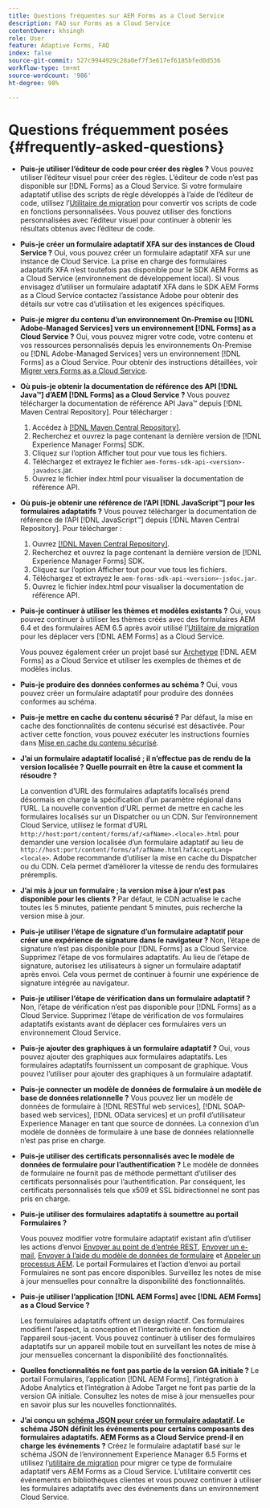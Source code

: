 ```yaml
---
title: Questions fréquentes sur AEM Forms as a Cloud Service
description: FAQ sur Forms as a Cloud Service
contentOwner: khsingh
role: User
feature: Adaptive Forms, FAQ
index: false
source-git-commit: 527c9944929c28a0ef7f3e617ef6185bfed0d536
workflow-type: tm+mt
source-wordcount: '986'
ht-degree: 98%

---
```


# Questions fréquemment posées {#frequently-asked-questions}

* **Puis-je utiliser l’éditeur de code pour créer des règles ?**
Vous pouvez utiliser l’éditeur visuel pour créer des règles. L’éditeur de code n’est pas disponible sur [!DNL Forms] as a Cloud Service. Si votre formulaire adaptatif utilise des scripts de règle développés à l’aide de l’éditeur de code, utilisez l’[Utilitaire de migration](migrate-to-forms-as-a-cloud-service.md) pour convertir vos scripts de code en fonctions personnalisées. Vous pouvez utiliser des fonctions personnalisées avec l’éditeur visuel pour continuer à obtenir les résultats obtenus avec l’éditeur de code.

* **Puis-je créer un formulaire adaptatif XFA sur des instances de Cloud Service ?**
Oui, vous pouvez créer un formulaire adaptatif XFA sur une instance de Cloud Service. La prise en charge des formulaires adaptatifs XFA n’est toutefois pas disponible pour le SDK AEM Forms as a Cloud Service (environnement de développement local). Si vous envisagez d’utiliser un formulaire adaptatif XFA dans le SDK AEM Forms as a Cloud Service contactez l’assistance Adobe pour obtenir des détails sur votre cas d’utilisation et les exigences spécifiques.

<!-- * **Can I use an XDP as a Document of Record (DoR) template? Is Forms Designer included in AEM Forms as a Cloud Service license?** 

  Yes, you can use an XDP as a Document of Record template on Cloud Service instances. However, support to use XDP as a Document of Record template is not available for AEM Forms as a Cloud Service SDK (Local development environment). -->

* **Puis-je migrer du contenu d’un environnement On-Premise ou [!DNL Adobe-Managed Services] vers un environnement [!DNL Forms] as a Cloud Service ?**
Oui, vous pouvez migrer votre code, votre contenu et vos ressources personnalisés depuis les environnements On-Premise ou [!DNL Adobe-Managed Services] vers un environnement [!DNL Forms] as a Cloud Service. Pour obtenir des instructions détaillées, voir [Migrer vers Forms as a Cloud Service](migrate-to-forms-as-a-cloud-service.md).

<!-- You can use package manager or Experience Manager UI to [export and import Forms and related assets](import-export-forms-templates.md), use the migration utility to make your existing assets compatible with [!DNL Forms] as a Cloud Service, use the [Best Practices Analyzer](https://experienceleague.adobe.com/docs/experience-manager-cloud-service/moving/cloud-migration/best-practices-analyzer/overview-best-practices-analyzer.html?lang=en#best-practices-analyzer) tool to find the features and APIs that require changes and updated before migration, and use the [Content Transfer Tools](https://docs.adobe.com/content/help/en/experience-manager-cloud-service/moving/home.html) to move your custom code without refactoring it. -->

* **Où puis-je obtenir la documentation de référence des API [!DNL Java™] d’AEM [!DNL Forms] as a Cloud Service ?**
Vous pouvez télécharger la documentation de référence API Java™ depuis [!DNL Maven Central Repository]. Pour télécharger :
   1. Accédez à [[!DNL Maven Central Repository]](https://mvnrepository.com/artifact/com.adobe.aem/aem-forms-sdk-api).
   1. Recherchez et ouvrez la page contenant la dernière version de [!DNL Experience Manager Forms] SDK.
   1. Cliquez sur l’option Afficher tout pour vue tous les fichiers.
   1. Téléchargez et extrayez le fichier `aem-forms-sdk-api-<version>-javadocs`.jar.
   1. Ouvrez le fichier index.html pour visualiser la documentation de référence API.

* **Où puis-je obtenir une référence de l’API [!DNL JavaScript™] pour les formulaires adaptatifs ?**
Vous pouvez télécharger la documentation de référence de l’API [!DNL JavaScript™] depuis [!DNL  Maven Central Repository]. Pour télécharger :
   1. Ouvrez [[!DNL Maven Central Repository]](https://mvnrepository.com/artifact/com.adobe.aem/aem-forms-sdk-api).
   1. Recherchez et ouvrez la page contenant la dernière version de [!DNL Experience Manager Forms] SDK.
   1. Cliquez sur l’option Afficher tout pour vue tous les fichiers.
   1. Téléchargez et extrayez le `aem-forms-sdk-api-<version>-jsdoc.jar`.
   1. Ouvrez le fichier index.html pour visualiser la documentation de référence API.

* **Puis-je continuer à utiliser les thèmes et modèles existants ?**
Oui, vous pouvez continuer à utiliser les thèmes créés avec des formulaires AEM 6.4 et des formulaires AEM 6.5 après avoir utilisé l’[Utilitaire de migration](migrate-to-forms-as-a-cloud-service.md) pour les déplacer vers [!DNL AEM Forms] as a Cloud Service.

  Vous pouvez également créer un projet basé sur [Archetype](setup-local-development-environment.md#forms-cloud-service-local-development-environment) [!DNL AEM Forms] as a Cloud Service et utiliser les exemples de thèmes et de modèles inclus.

* **Puis-je produire des données conformes au schéma ?**
Oui, vous pouvez créer un formulaire adaptatif pour produire des données conformes au schéma.

<!-- * **Can I pass custom parameters to the prefill service?**
Custom parameters are planned for an upcoming release. -->

* **Puis-je mettre en cache du contenu sécurisé ?**
Par défaut, la mise en cache des fonctionnalités de contenu sécurisé est désactivée. Pour activer cette fonction, vous pouvez exécuter les instructions fournies dans [Mise en cache du contenu sécurisé](https://experienceleague.adobe.com/docs/experience-manager-dispatcher/using/configuring/permissions-cache.html?lang=fr).

* **J’ai un formulaire adaptatif localisé ; il n’effectue pas de rendu de la version localisée ? Quelle pourrait en être la cause et comment la résoudre ?**

  La convention d’URL des formulaires adaptatifs localisés prend désormais en charge la spécification d’un paramètre régional dans l’URL. La nouvelle convention d’URL permet de mettre en cache les formulaires localisés sur un Dispatcher ou un CDN. Sur l’environnement Cloud Service, utilisez le format d’URL `http://host:port/content/forms/af/<afName>.<locale>.html` pour demander une version localisée d’un formulaire adaptatif au lieu de `http://host:port/content/forms/af/afName.html?afAcceptLang=<locale>`. Adobe recommande d’utiliser la mise en cache du Dispatcher ou du CDN. Cela permet d’améliorer la vitesse de rendu des formulaires préremplis.

* **J’ai mis à jour un formulaire ; la version mise à jour n’est pas disponible pour les clients ?**
Par défaut, le CDN actualise le cache toutes les 5 minutes, patiente pendant 5 minutes, puis recherche la version mise à jour.

* **Puis-je utiliser l’étape de signature d’un formulaire adaptatif pour créer une expérience de signature dans le navigateur ?**
Non, l’étape de signature n’est pas disponible pour [!DNL Forms] as a Cloud Service. Supprimez l’étape de vos formulaires adaptatifs. Au lieu de l’étape de signature, autorisez les utilisateurs à signer un formulaire adaptatif après envoi. Cela vous permet de continuer à fournir une expérience de signature intégrée au navigateur.

* **Puis-je utiliser l’étape de vérification dans un formulaire adaptatif ?**
Non, l’étape de vérification n’est pas disponible pour [!DNL Forms] as a Cloud Service. Supprimez l’étape de vérification de vos formulaires adaptatifs existants avant de déplacer ces formulaires vers un environnement Cloud Service.

* **Puis-je ajouter des graphiques à un formulaire adaptatif ?**
Oui, vous pouvez ajouter des graphiques aux formulaires adaptatifs. Les formulaires adaptatifs fournissent un composant de graphique. Vous pouvez l’utiliser pour ajouter des graphiques à un formulaire adaptatif.

* **Puis-je connecter un modèle de données de formulaire à un modèle de base de données relationnelle ?**
Vous pouvez lier un modèle de données de formulaire à [!DNL RESTful web services], [!DNL SOAP-based web services], [!DNL OData services] et un profil d’utilisateur Experience Manager en tant que source de données. La connexion d’un modèle de données de formulaire à une base de données relationnelle n’est pas prise en charge.

* **Puis-je utiliser des certificats personnalisés avec le modèle de données de formulaire pour l’authentification ?**
Le modèle de données de formulaire ne fournit pas de méthode permettant d’utiliser des certificats personnalisés pour l’authentification. Par conséquent, les certificats personnalisés tels que x509 et SSL bidirectionnel ne sont pas pris en charge.

* **Puis-je utiliser des formulaires adaptatifs à soumettre au portail Formulaires ?**

  Vous pouvez modifier votre formulaire adaptatif existant afin d’utiliser les actions d’envoi [Envoyer au point de d’entrée REST](configuring-submit-actions.md#submit-to-rest-endpoint), [Envoyer un e-mail](configuring-submit-actions.md#send-email), [Envoyer à l’aide du modèle de données de formulaire](configuring-submit-actions.md#submit-using-form-data-model) et [Appeler un processus AEM](configuring-submit-actions.md#invoke-an-aem-workflow). Le portail Formulaires et l’action d’envoi au portail Formulaires ne sont pas encore disponibles. Surveillez les notes de mise à jour mensuelles pour connaître la disponibilité des fonctionnalités.

* **Puis-je utiliser l’application [!DNL AEM Forms] avec [!DNL AEM Forms] as a Cloud Service ?**

  Les formulaires adaptatifs offrent un design réactif. Ces formulaires modifient l’aspect, la conception et l’interactivité en fonction de l’appareil sous-jacent. Vous pouvez continuer à utiliser des formulaires adaptatifs sur un appareil mobile tout en surveillant les notes de mise à jour mensuelles concernant la disponibilité des fonctionnalités.

* **Quelles fonctionnalités ne font pas partie de la version GA initiale ?**
Le portail Formulaires, l’application [!DNL AEM Forms], l’intégration à Adobe Analytics et l’intégration à Adobe Target ne font pas partie de la version GA initiale. Consultez les notes de mise à jour mensuelles pour en savoir plus sur les nouvelles fonctionnalités.

* **J’ai conçu un [schéma JSON pour créer un formulaire adaptatif](adaptive-form-json-schema-form-model.md). Le schéma JSON définit les événements pour certains composants des formulaires adaptatifs. AEM Forms as a Cloud Service prend-il en charge les événements ?**
Créez le formulaire adaptatif basé sur le schéma JSON de l’environnement Experience Manager 6.5 Forms et utilisez l’[utilitaire de migration](migrate-to-forms-as-a-cloud-service.md) pour migrer ce type de formulaire adaptatif vers AEM Forms as a Cloud Service. L’utilitaire convertit ces événements en bibliothèques clientes et vous pouvez continuer à utiliser les formulaires adaptatifs avec des événements dans un environnement Cloud Service.

<!-- 

* **Is there any AEM Forms as a Cloud Service connector for Microsoft Power Automate?**

  Yes, Adobe provides an Adobe Experience Manager connector to access [Adobe Experience Manager Forms - Communication capabilities](https://experienceleague.adobe.com/docs/experience-manager-cloud-service/content/forms/using-communications/aem-forms-cloud-service-communications-introduction.html) through Microsoft Power Automate. You can create a PDF document that is based on a form design and XML form data or create PostScript (PS), Printer Command Language (PCL), Zebra Printing Language (ZPL) and other Printer Definition Language documents. 

  You can get started with Adobe Experience Manager easily with just a few steps:

  1. Generate the Service credentials: Use Adobe Experience Manager Developer Console to [generate](https://experienceleague.adobe.com/docs/experience-manager-learn/getting-started-with-aem-headless/authentication/service-credentials.html?#generate-service-credentials) the service credentials.  
  
  1. Setup your connection: Add your service credentials to the Adobe Experience Manager Connector. You can get crdential from service credential JSON and copy these credential details to your one-time connection setup:

    * AEM Server
    * Organization ID 
    * Client ID
    * Client Secret
    * Technical Account ID
    * Meta Scopes
    * Private Key - base64 encoded keys are accepted
    * Adobe IMS Host URL

    <br> 
    
    ![Use your Service Credential JSON for credential details](assets/forms-aem-pa-connector-connection.png)

    A sample Service Credential JSON file fields mapped to Adobe Experience Manager connector for Microsoft Power Automate.

    -->


